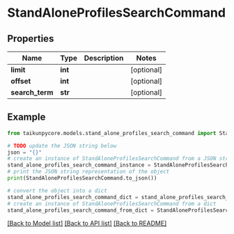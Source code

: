 # StandAloneProfilesSearchCommand


## Properties

Name | Type | Description | Notes
------------ | ------------- | ------------- | -------------
**limit** | **int** |  | [optional] 
**offset** | **int** |  | [optional] 
**search_term** | **str** |  | [optional] 

## Example

```python
from taikunpycore.models.stand_alone_profiles_search_command import StandAloneProfilesSearchCommand

# TODO update the JSON string below
json = "{}"
# create an instance of StandAloneProfilesSearchCommand from a JSON string
stand_alone_profiles_search_command_instance = StandAloneProfilesSearchCommand.from_json(json)
# print the JSON string representation of the object
print(StandAloneProfilesSearchCommand.to_json())

# convert the object into a dict
stand_alone_profiles_search_command_dict = stand_alone_profiles_search_command_instance.to_dict()
# create an instance of StandAloneProfilesSearchCommand from a dict
stand_alone_profiles_search_command_from_dict = StandAloneProfilesSearchCommand.from_dict(stand_alone_profiles_search_command_dict)
```
[[Back to Model list]](../README.md#documentation-for-models) [[Back to API list]](../README.md#documentation-for-api-endpoints) [[Back to README]](../README.md)


